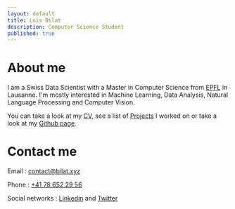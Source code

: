 ```yaml
---
layout: default
title: Loïs Bilat
description: Computer Science Student
published: true
---
```


# About me

I am a Swiss Data Scientist with a Master in Computer Science from [EPFL](https://epfl.ch) in Lausanne. 
I'm mostly interested in Machine Learning, Data Analysis, Natural Language Processing and Computer Vision. 

You can take a look at my [CV](http://bilat.xyz/cv), see a list of [Projects](http://bilat.xyz/projects) I worked on or take a look at my [Github page](https://github.com/Billotais).

# Contact me

Email : [contact@bilat.xyz](mailto:contact@bilat.xyz)

Phone : [+41 78 652 29 56](tel:+41786522956)

Social networks : [Linkedin](https://linkedin.com/in/lois-bilat) and [Twitter](https://twitter.com/@Billotais)
